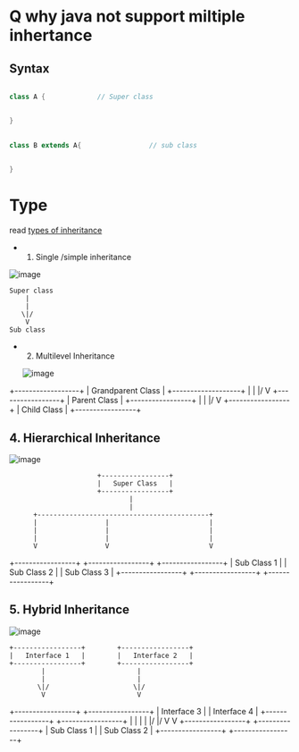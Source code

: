 # Q why  java not support miltiple inhertance 



## Syntax
``` java

class A {             // Super class 


}

 
class B extends A{                 // sub class 
   

}


```


# Type 
read [types of inheritance](https://www.geeksforgeeks.org/inheritance-in-java/)

-  1. Single /simple inheritance
      
 
![image](https://github.com/user-attachments/assets/e69d751e-6b7e-418a-ada6-186fbd1c58f3)



    Super class 
        |
        |
       \|/
        V
    Sub class 


    
- 2. Multilevel Inheritance
 

  ![image](https://github.com/user-attachments/assets/7c0c5e6e-36fc-43e4-be16-5b0c28554e38)


 
 +------------------+
| Grandparent Class |
+-------------------+
        |
        |
       \|/
        V
+-----------------+
| Parent Class    |
+-----------------+
        |
        |
       \|/
        V
+-----------------+
| Child Class     |
+-----------------+





## 4. Hierarchical Inheritance



![image](https://github.com/user-attachments/assets/768e80d7-0a42-4611-b219-810444620bd4)



                          +-----------------+
                          |   Super Class   |
                          +-----------------+
                                  |
                                  | 
          +-------------------------------------------+
          |                 |                         |
          |                 |                         |
          |                 |                         |
          V                 V                         V
+-----------------+   +-----------------+      +-----------------+
| Sub Class 1      |  | Sub Class 2     |      | Sub Class 3     |
+-----------------+   +-----------------+      +-----------------+







## 5. Hybrid Inheritance



![image](https://github.com/user-attachments/assets/b779e7ff-6aa5-4b50-9036-579bf649695f)








    +-----------------+        +-----------------+
    |   Interface 1   |        |   Interface 2   |
    +-----------------+        +-----------------+
            |                       |
            |                       |
           \|/                     \|/
            V                       V
   +-----------------+       +-----------------+
   |   Interface 3   |       |   Interface 4   |
   +-----------------+       +-----------------+
            |                       |
            |                       |
           \|/                     \|/
            V                       V
   +-----------------+       +-----------------+
   |   Sub Class 1   |       |   Sub Class 2   |
   +-----------------+       +-----------------+




